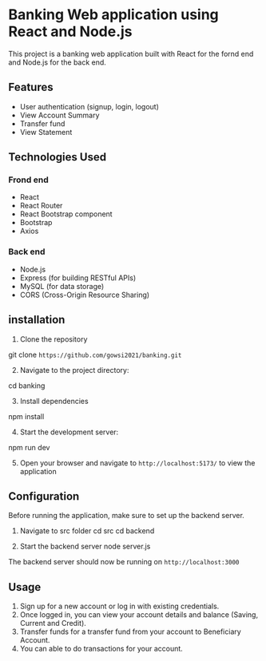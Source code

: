 # Banking Web application using React and Node.js

This project is a banking web application built with React for the fornd end and Node.js for the back end.

## Features

- User authentication (signup, login, logout)
- View Account Summary
- Transfer fund
- View Statement

## Technologies Used

### Frond end

- React
- React Router
- React Bootstrap component
- Bootstrap
- Axios

### Back end 

- Node.js
- Express (for building RESTful APIs)
- MySQL (for data storage)
- CORS (Cross-Origin Resource Sharing)

## installation

1. Clone the repository

git clone `https://github.com/gowsi2021/banking.git`

2. Navigate to the project directory:

cd banking

3. Install dependencies

npm install

4. Start the development server:

npm run dev

5. Open your browser and navigate to `http://localhost:5173/` to view the application

## Configuration

Before running the application, make sure to set up the backend server.

1. Navigate to src folder
cd src
cd backend

2. Start the backend server
node server.js

The backend server should now be running on `http://localhost:3000`


## Usage

1. Sign up for a new account or log in with existing credentials.
2. Once logged in, you can view your account details and balance (Saving, Current and Credit).
3. Transfer funds for a transfer fund from your account to Beneficiary Account.
4. You can able to do transactions for your account.

